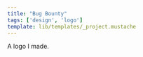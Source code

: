 ```yaml
---
title: "Bug Bounty"
tags: ['design', 'logo']
template: lib/templates/_project.mustache
---
```

 
A logo I made.